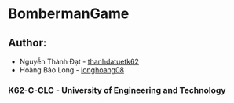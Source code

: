 # BombermanGame

## Author: 

- Nguyễn Thành Đạt - [thanhdatuetk62](https://www.facebook.com/profile.php?id=100004923245703)
- Hoàng Bảo Long - [longhoang08](https://www.facebook.com/longhoang08)

### K62-C-CLC - University of Engineering and Technology

